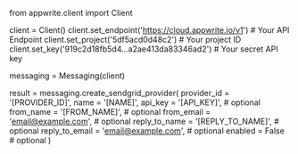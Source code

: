 from appwrite.client import Client

client = Client()
client.set_endpoint('https://cloud.appwrite.io/v1') # Your API Endpoint
client.set_project('5df5acd0d48c2') # Your project ID
client.set_key('919c2d18fb5d4...a2ae413da83346ad2') # Your secret API key

messaging = Messaging(client)

result = messaging.create_sendgrid_provider(
    provider_id = '[PROVIDER_ID]',
    name = '[NAME]',
    api_key = '[API_KEY]', # optional
    from_name = '[FROM_NAME]', # optional
    from_email = 'email@example.com', # optional
    reply_to_name = '[REPLY_TO_NAME]', # optional
    reply_to_email = 'email@example.com', # optional
    enabled = False # optional
)

